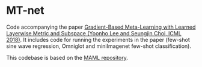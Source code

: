 # MT-net

Code accompanying the paper [Gradient-Based Meta-Learning with Learned Layerwise Metric and Subspace (Yoonho Lee and Seungjin Choi, ICML 2018)](https://arxiv.org/abs/1801.05558).
It includes code for running the experiments in the paper (few-shot sine wave regression, Omniglot and miniImagenet few-shot classification).

This codebase is based on the [MAML repository](https://github.com/cbfinn/maml).
